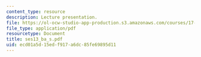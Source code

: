 ```yaml
---
content_type: resource
description: Lecture presentation.
file: https://ol-ocw-studio-app-production.s3.amazonaws.com/courses/17-55j-introduction-to-latin-american-studies-fall-2006/ecd01a5d15edf917a6dc85fe69895d11_ses13_ba_s.pdf
file_type: application/pdf
resourcetype: Document
title: ses13_ba_s.pdf
uid: ecd01a5d-15ed-f917-a6dc-85fe69895d11
---
```

